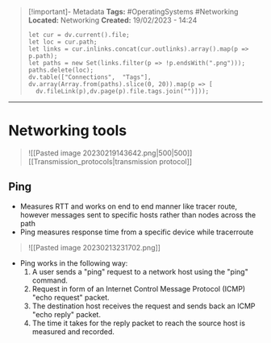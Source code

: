 > [!important]- Metadata
> **Tags:** #OperatingSystems #Networking 
> **Located:** Networking
> **Created:** 19/02/2023 - 14:24
> ```dataviewjs
>let cur = dv.current().file;
>let loc = cur.path;
>let links = cur.inlinks.concat(cur.outlinks).array().map(p => p.path);
>let paths = new Set(links.filter(p => !p.endsWith(".png")));
>paths.delete(loc);
>dv.table(["Connections",  "Tags"], dv.array(Array.from(paths).slice(0, 20)).map(p => [
>   dv.fileLink(p),dv.page(p).file.tags.join("")]));
> ```

___
# Networking tools

> ![[Pasted image 20230219143642.png|500|500]]
> [[Transmission_protocols|transmission protocol]]


## Ping
- Measures RTT and works on end to end manner like tracer route, however messages sent to specific hosts rather than nodes across the path
- Ping measures response time from a specific device while tracerroute 

> ![[Pasted image 20230213231702.png]]
- Ping works in the following way:
    1.  A user sends a "ping" request to a network host using the "ping" command.
    2.  Request in form of an Internet Control Message Protocol (ICMP) "echo request" packet.
    3.  The destination host receives the request and sends back an ICMP "echo reply" packet.
    4.  The time it takes for the reply packet to reach the source host is measured and recorded.